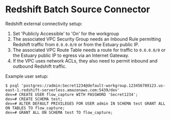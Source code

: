 Redshift Batch Source Connector
===============================

Redshift external connectivity setup:

1. Set 'Publicly Accessible' to 'On' for the workgroup
2. The associated VPC Security Group needs an Inbound Rule permitting Redshift
   traffic from `0.0.0.0/0` or from the Estuary public IP.
3. The associated VPC Route Table needs a route for traffic to `0.0.0.0/0` or
   the Estuary public IP to egress via an Internet Gateway.
4. If the VPC uses network ACLs, they also need to permit inbound and outbound
   Redshift traffic.

Example user setup:

    $ psql 'postgres://admin:Secret1234@default-workgroup.123456789123.us-east-1.redshift-serverless.amazonaws.com:5439/dev'
    dev=# CREATE USER flow_capture WITH PASSWORD 'Secret1234';
    dev=# CREATE SCHEMA test;
    dev=# ALTER DEFAULT PRIVILEGES FOR USER admin IN SCHEMA test GRANT ALL ON TABLES TO flow_capture;
    dev=# GRANT ALL ON SCHEMA test TO flow_capture;